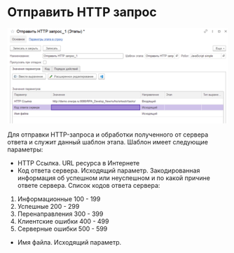 # Отправить HTTP запрос

![](<../../../../.gitbook/assets/Отправить HTTP запрос.png>)

Для отправки HTTP-запроса и обработки полученного от сервера ответа и служит данный шаблон этапа. Шаблон имеет следующие параметры:

* HTTP Ссылка. URL ресурса в Интернете
* Код ответа сервера. Исходящий параметр. Закодированная информация об успешном или неуспешном и по какой причине ответе сервера. Список кодов ответа сервера:

1. Информационные 100 - 199
2. Успешные 200 - 299
3. Перенаправления 300 - 399
4. Клиентские ошибки 400 - 499
5. Серверные ошибки 500 - 599

* Имя файла. Исходящий параметр. &#x20;
